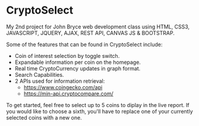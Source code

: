 # CryptoSelect
My 2nd project for John Bryce web development class using HTML, CSS3, JAVASCRIPT, JQUERY, AJAX, REST API, CANVAS JS & BOOTSTRAP. 

Some of the features that can be found in CryptoSelect include:  
- Coin of interest selection by toggle switch. 
- Expandable information per coin on the homepage. 
- Real time CryptoCurrency updates in graph format. 
- Search Capabilities. 
- 2 APIs used for information retrieval: 
  - https://www.coingecko.com/api 
  - https://min-api.cryptocompare.com/ 

To get started, feel free to select up to 5 coins to diplay in the live report. If you would like to choose a sixth, you'll have to replace one of your currently selected coins with a new one.
